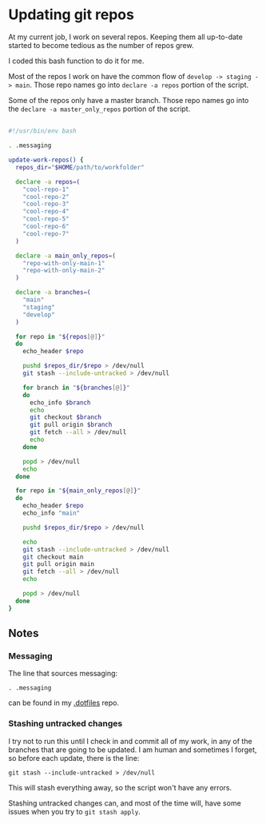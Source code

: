 # Updating git repos

At my current job, I work on several repos. Keeping them all up-to-date started to become tedious as the number of repos grew.

I coded this bash function to do it for me.

Most of the repos I work on have the common flow of `develop -> staging -> main`. Those repo names go into `declare -a repos` portion of the script.

Some of the repos only have a master branch. Those repo names go into the `declare -a master_only_repos` portion of the script.

##

```bash
#!/usr/bin/env bash

. .messaging

update-work-repos() {
  repos_dir="$HOME/path/to/workfolder"

  declare -a repos=(
    "cool-repo-1"
    "cool-repo-2"
    "cool-repo-3"
    "cool-repo-4"
    "cool-repo-5"
    "cool-repo-6"
    "cool-repo-7"
  )

  declare -a main_only_repos=(
    "repo-with-only-main-1"
    "repo-with-only-main-2"
  )

  declare -a branches=(
    "main"
    "staging"
    "develop"
  )

  for repo in "${repos[@]}"
  do
    echo_header $repo

    pushd $repos_dir/$repo > /dev/null
    git stash --include-untracked > /dev/null

    for branch in "${branches[@]}"
    do
      echo_info $branch
      echo
      git checkout $branch
      git pull origin $branch
      git fetch --all > /dev/null
      echo
    done

    popd > /dev/null
    echo
  done

  for repo in "${main_only_repos[@]}"
  do
    echo_header $repo
    echo_info "main"

    pushd $repos_dir/$repo > /dev/null

    echo
    git stash --include-untracked > /dev/null
    git checkout main
    git pull origin main
    git fetch --all > /dev/null
    echo

    popd > /dev/null
  done
}
```

## Notes

### Messaging

The line that sources messaging:

```
. .messaging
```

can be found in my [.dotfiles](https://github.com/luisfcolon/dotfiles/blob/master/.dotfiles/.messaging) repo.

### Stashing untracked changes

I try not to run this until I check in and commit all of my work, in any of the branches that are going to be updated. I am human and sometimes I forget, so before each update, there is the line:

```
git stash --include-untracked > /dev/null
```

This will stash everything away, so the script won't have any errors.

Stashing untracked changes can, and most of the time will, have some issues when you try to `git stash apply`.
